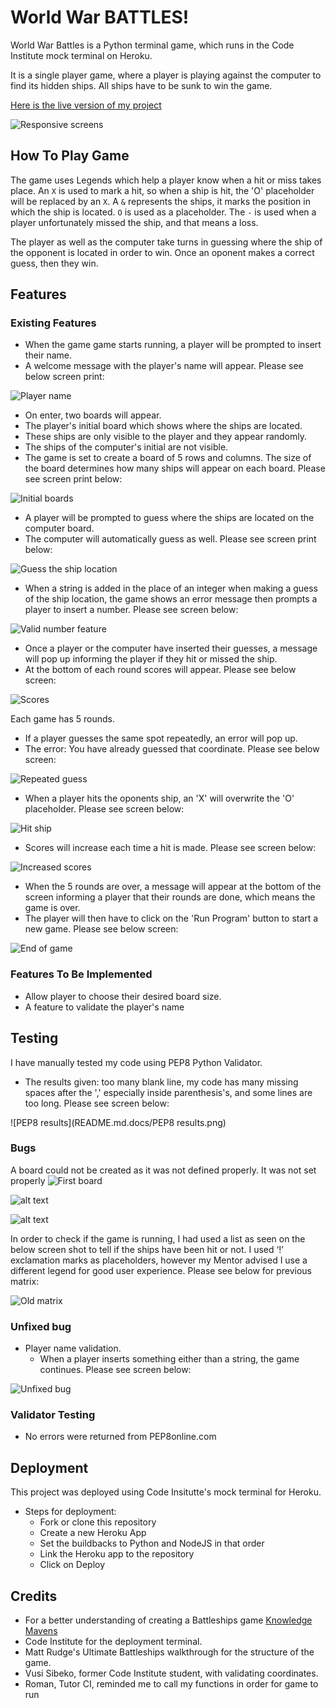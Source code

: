 # World War BATTLES!

World War Battles is a Python terminal game, which runs in the Code Institute mock terminal on Heroku.

It is a single player game, where a player is playing against the computer to find its hidden ships. All ships have to be sunk to win the game.

[Here is the live version of my project](https://world-war-battles-c242ecc67e54.herokuapp.com/)


![Responsive screens](README.md.docs/responsive-screen.png)

## How To Play Game

The game uses Legends which help a player know when a hit or miss takes place. An `X` is used to mark a hit, so when a ship is hit, the 'O' placeholder will be replaced by an `X`. A `&` represents the ships, it marks the position in which the ship is located. `O` is used as a placeholder. The `-` is used when a player unfortunately missed the ship, and that means a loss.

The player as well as the computer take turns in guessing where the ship of the opponent is located in order to win. Once an oponent makes a correct guess, then they win. 

## Features
### Existing Features
- When the game game starts running, a player will be prompted to insert their name. 
- A welcome message with the player's name will appear. Please see below screen print:

![Player name](README.md.docs/player-name.png)
- On enter, two boards will appear.
- The player's initial board which shows where the ships are located. 
- These ships are only visible to the player and they appear randomly.
- The ships of the computer's initial are not visible. 
- The game is set to create a board of 5 rows and columns. The size of the board determines how many ships will appear on each board. Please see screen print below:

![Initial boards](initial-boards.png)

- A player will be prompted to guess where the ships are located on the computer board.
- The computer will automatically guess as well. Please see screen print below:

![Guess the ship location](README.md.docs/make-guess.png)

- When a string is added in the place of an integer when making a guess of the ship location, the game shows an error message then prompts a player to insert a number. Please see screen below:

![Valid number feature](README.md.docs/valid-number-feature.png)

- Once a player or the computer have inserted their guesses, a message will pop up informing the player if they hit or missed the ship.
- At the bottom of each round scores will appear. Please see below screen:

![Scores](README.md.docs/scores.png)

Each game has 5 rounds.

- If a player guesses the same spot repeatedly, an error will pop up.
- The error: You have already guessed that coordinate. Please see below screen:

![Repeated guess](README.md.docs/repeated-guess.png)

- When a player hits the oponents ship, an 'X' will overwrite the 'O' placeholder. Please see screen below:

![Hit ship](README.md.docs/hit-ship.png)

- Scores will increase each time a hit is made. Please see screen below:

![Increased scores](image-25.png)

- When the 5 rounds are over, a message will appear at the bottom of the screen informing a player that their rounds are done, which means the game is over.
- The player will then have to click on the 'Run Program' button to start a new game. Please see below screen:

![End of game](image-26.png)


### Features To Be Implemented

- Allow player to choose their desired board size.
- A feature to validate the player's name

## Testing

I have manually tested my code using PEP8 Python Validator.
* The results given: too many blank line, my code has many missing spaces after the ',' especially inside parenthesis's, and some lines are too long. Please see screen below:

![PEP8 results](README.md.docs/PEP8 results.png)

### Bugs
A board could not be created as it was not defined properly. It was not set properly
![First board](image.png)

![alt text](image-1.png)

![alt text](image-3.png)

In order to check if the game is running, I had used a list as seen on the below screen shot to tell if the ships have been hit or not. I used ‘!’ exclamation marks as placeholders, however my Mentor advised I use a different legend for good user experience. Please see below for previous matrix:

![Old matrix](image-4.png)


### Unfixed bug
- Player name validation.
    - When a player inserts something either than a string, the game continues. Please see screen below:

![Unfixed bug](image-28.png)

### Validator Testing
- No errors were returned from PEP8online.com

## Deployment
This project was deployed using Code Insitutte's mock terminal for Heroku.

- Steps for deployment:
    - Fork or clone this repository
    - Create a new Heroku App
    - Set the buildbacks to Python and NodeJS in that order
    - Link the Heroku app to the repository
    - Click on Deploy


## Credits
* For a better understanding of creating a Battleships game [Knowledge Mavens](https://www.google.com/search?q=how+to+make+a+simple+battleship+game+in+python&sca_esv=8c3f90bc5e947fd3&ei=eBfoZq3IDoy0hbIPvszCkQU&oq=how+to+create+battleship+game+in+python&gs_lp=Egxnd3Mtd2l6LXNlcnAiJ2hvdyB0byBjcmVhdGUgYmF0dGxlc2hpcCBnYW1lIGluIHB5dGhvbioCCAEyBhAAGBYYHjIGEAAYFhgeMgsQABiABBiGAxiKBTILEAAYgAQYhgMYigUyCBAAGIAEGKIEMggQABiABBiiBDIIEAAYgAQYogQyCBAAGIAEGKIESLNjUOUGWJ8VcAF4AJABAJgBlwOgAaghqgEGMy0xMC4yuAEByAEA-AEBmAICoAKuA8ICChAAGLADGNYEGEeYAwCIBgGQBgiSBwUxLjQtMaAHpTs&sclient=gws-wiz-serp#fpstate=ive&vld=cid:3353d00c,vid:tF1WRCrd_HQ,st:0)
* Code Institute for the deployment terminal.
* Matt Rudge's Ultimate Battleships walkthrough for the structure of the game.
* Vusi Sibeko, former Code Institute student, with validating coordinates.
* Roman, Tutor CI, reminded me to call my functions in order for game to run

